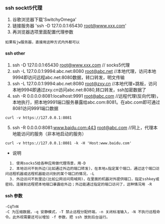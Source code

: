 ### ssh sockt5代理
1. 谷歌浏览器下载'SwitchyOmega'
2. 链接服务器 'ssh -D 127.0.0.1:65430 root@www.xxx.com'
3. 再浏览器选项里面配置代理参数
```
如果有jw服务器，直接用这种方式内外都可以
```
#### ssh other
1. ssh -D 127.0.0.1:65430 root@www.xxx.com // socks5代理
2. ssh -L 127.0.0.1:9994:abc.net:8080 root@abc.net //本地代理，访问本地9994即访问远程abc.net:8080数据，转口转发，明文传输
3. ssh -L 127.0.0.1:9994:abc.net:8080  root@zxy.cn //本地代理+跳板，访问本地9994即通过zxy.cn访问abc.net:8080,转口转发，ssh加密数据了
4. ssh -R 0.0.0.0:8081:localhost:9991 root@abc.com //远程代理(反向代理)，本地执行，把本地9991端口服务暴露给abc.com:8081。在abc.com即可通过8081访问9991端口数据
```
curl -v https://127.0.0.1:8081
```
5. ssh -R 0.0.0.0:8081:www.baidu.com:443 root@abc.com //同上，代理本地能访问的服务（非本地启动的服务）
```
curl -v https://127.0.0.1:8081 -k -H 'Host:www.baidu.com'
```
  - 说明
  ```
    1. 使用socks5给各种应用做代理场景，用-D
    2. 本地访问不到外边(比如通过外边的端口转发)，在本地🔝指定某个端口，通过这个端口访问远程机器或远程机器能访问到的某个端口的情况，-L
    3. 外边访问不到里边(比如公网访问局域网)，在里面的机器对外提供端口，指定sshkey或密码，连接到远程把本地端口暴露给外边；外边能通过指定的端口访问了，这种情况用 -R
  ```
#### ssh 参数
```
-CqTnN 
-C 为压缩数据，-q 安静模式，-T 禁止远程分配终端，-n 关闭标准输入，-N 不执行远程命令。此外视需要还可以增加 -f 参数，把 ssh 放到后台运行。
```

